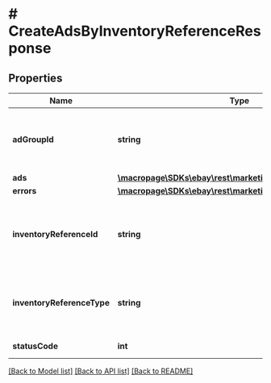 # # CreateAdsByInventoryReferenceResponse

## Properties

Name | Type | Description | Notes
------------ | ------------- | ------------- | -------------
**adGroupId** | **string** | A unique eBay-assigned ID for an ad group in a Promoted Listings Advanced (PLA) campaign that uses the Cost Per Click (CPC) funding model.&lt;span class&#x3D;\&quot;tablenote\&quot;&gt;&lt;b&gt;Note:&lt;/b&gt; This field will always be returned for campaigns that use the CPC funding model. It will not be returned for campaigns that use the Cost Per Sale (CPS) funding model.&lt;/span&gt; | [optional]
**ads** | [**\macropage\SDKs\ebay\rest\marketing\Model\AdReference[]**](AdReference.md) | A list of ad IDs. An ad ID is generated for each successfully created ad. | [optional]
**errors** | [**\macropage\SDKs\ebay\rest\marketing\Model\Error[]**](Error.md) | An array of errors or warnings associated with the create-ads request. | [optional]
**inventoryReferenceId** | **string** | An ID that identifies a single-item listing or multiple-variation listing that is managed with the &lt;a href&#x3D;\&quot;/api-docs/sell/inventory/resources/methods\&quot; title&#x3D;\&quot;Inventory API Reference\&quot;&gt;Inventory API&lt;/a&gt;. &lt;p&gt;The &lt;i&gt;inventory reference ID&lt;/i&gt; is a seller-defined value that can be either an &lt;b&gt;SKU&lt;/b&gt; for a single-item listing or an &lt;b&gt;inventoryItemGroupKey&lt;/b&gt; for a multiple-value listing.&lt;/p&gt; | [optional]
**inventoryReferenceType** | **string** | Indicates the type of item the &lt;b&gt;inventoryReferenceId&lt;/b&gt; references. The item can be either an &lt;code&gt;INVENTORY_ITEM&lt;/code&gt; or an &lt;code&gt;INVENTORY_ITEM_GROUP&lt;/code&gt;. For implementation help, refer to &lt;a href&#x3D;&#39;https://developer.ebay.com/api-docs/sell/marketing/types/pls:InventoryReferenceTypeEnum&#39;&gt;eBay API documentation&lt;/a&gt; | [optional]
**statusCode** | **int** | An HTTP status code that indicates the response-status of the request. Check this code to see if the ads were successfully created. | [optional]

[[Back to Model list]](../../README.md#models) [[Back to API list]](../../README.md#endpoints) [[Back to README]](../../README.md)
